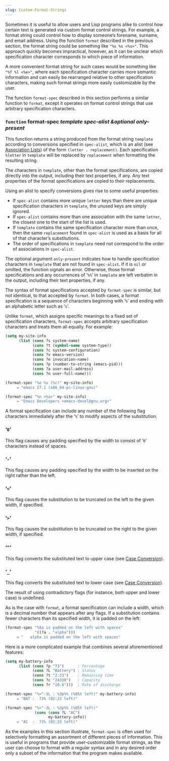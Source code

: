 ```yaml
---
slug: Custom-Format-Strings
---
```


Sometimes it is useful to allow users and Lisp programs alike to control how certain text is generated via custom format control strings. For example, a format string could control how to display someone’s forename, surname, and email address. Using the function `format` described in the previous section, the format string could be something like `"%s %s <%s>"`<!-- /@w -->. This approach quickly becomes impractical, however, as it can be unclear which specification character corresponds to which piece of information.

A more convenient format string for such cases would be something like `"%f %l <%e>"`<!-- /@w -->, where each specification character carries more semantic information and can easily be rearranged relative to other specification characters, making such format strings more easily customizable by the user.

The function `format-spec` described in this section performs a similar function to `format`, except it operates on format control strings that use arbitrary specification characters.

### <span className="tag function">`function`</span> **format-spec** *template spec-alist \&optional only-present*

This function returns a string produced from the format string `template` according to conversions specified in `spec-alist`, which is an alist (see [Association Lists](Association-Lists)) of the form `(letter . replacement)`<!-- /@w -->. Each specification `%letter` in `template` will be replaced by `replacement` when formatting the resulting string.

The characters in `template`, other than the format specifications, are copied directly into the output, including their text properties, if any. Any text properties of the format specifications are copied to their replacements.

Using an alist to specify conversions gives rise to some useful properties:

*   If `spec-alist` contains more unique `letter` keys than there are unique specification characters in `template`, the unused keys are simply ignored.
*   If `spec-alist` contains more than one association with the same `letter`, the closest one to the start of the list is used.
*   If `template` contains the same specification character more than once, then the same `replacement` found in `spec-alist` is used as a basis for all of that character’s substitutions.
*   The order of specifications in `template` need not correspond to the order of associations in `spec-alist`.

The optional argument `only-present` indicates how to handle specification characters in `template` that are not found in `spec-alist`. If it is `nil` or omitted, the function signals an error. Otherwise, those format specifications and any occurrences of ‘`%%`’ in `template` are left verbatim in the output, including their text properties, if any.

The syntax of format specifications accepted by `format-spec` is similar, but not identical, to that accepted by `format`. In both cases, a format specification is a sequence of characters beginning with ‘`%`’ and ending with an alphabetic letter such as ‘`s`’.

Unlike `format`, which assigns specific meanings to a fixed set of specification characters, `format-spec` accepts arbitrary specification characters and treats them all equally. For example:

```lisp
(setq my-site-info
      (list (cons ?s system-name)
            (cons ?t (symbol-name system-type))
            (cons ?c system-configuration)
            (cons ?v emacs-version)
            (cons ?e invocation-name)
            (cons ?p (number-to-string (emacs-pid)))
            (cons ?a user-mail-address)
            (cons ?n user-full-name)))

(format-spec "%e %v (%c)" my-site-info)
     ⇒ "emacs 27.1 (x86_64-pc-linux-gnu)"

(format-spec "%n <%a>" my-site-info)
     ⇒ "Emacs Developers <emacs-devel@gnu.org>"
```

A format specification can include any number of the following flag characters immediately after the ‘`%`’ to modify aspects of the substitution.

### ‘`0`’

This flag causes any padding specified by the width to consist of ‘`0`’ characters instead of spaces.

### ‘`-`’

This flag causes any padding specified by the width to be inserted on the right rather than the left.

### ‘`<`’

This flag causes the substitution to be truncated on the left to the given width, if specified.

### ‘`>`’

This flag causes the substitution to be truncated on the right to the given width, if specified.

### ‘`^`’

This flag converts the substituted text to upper case (see [Case Conversion](Case-Conversion)).

### ‘`_`’

This flag converts the substituted text to lower case (see [Case Conversion](Case-Conversion)).

The result of using contradictory flags (for instance, both upper and lower case) is undefined.

As is the case with `format`, a format specification can include a width, which is a decimal number that appears after any flags. If a substitution contains fewer characters than its specified width, it is padded on the left:

```lisp
(format-spec "%8a is padded on the left with spaces"
             '((?a . "alpha")))
     ⇒ "   alpha is padded on the left with spaces"
```

Here is a more complicated example that combines several aforementioned features:

```lisp
(setq my-battery-info
      (list (cons ?p "73")      ; Percentage
            (cons ?L "Battery") ; Status
            (cons ?t "2:23")    ; Remaining time
            (cons ?c "24330")   ; Capacity
            (cons ?r "10.6")))  ; Rate of discharge

(format-spec "%>^-3L : %3p%% (%05t left)" my-battery-info)
     ⇒ "BAT :  73% (02:23 left)"

(format-spec "%>^-3L : %3p%% (%05t left)"
             (cons (cons ?L "AC")
                   my-battery-info))
     ⇒ "AC  :  73% (02:23 left)"
```

As the examples in this section illustrate, `format-spec` is often used for selectively formatting an assortment of different pieces of information. This is useful in programs that provide user-customizable format strings, as the user can choose to format with a regular syntax and in any desired order only a subset of the information that the program makes available.
